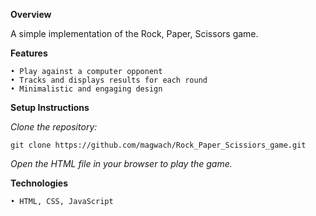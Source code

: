 **Overview**

A simple implementation of the Rock, Paper, Scissors game.

**Features**

    • Play against a computer opponent
    • Tracks and displays results for each round
    • Minimalistic and engaging design

**Setup Instructions**

_Clone the repository:_

    git clone https://github.com/magwach/Rock_Paper_Scissiors_game.git  

_Open the HTML file in your browser to play the game._

**Technologies**

    • HTML, CSS, JavaScript
